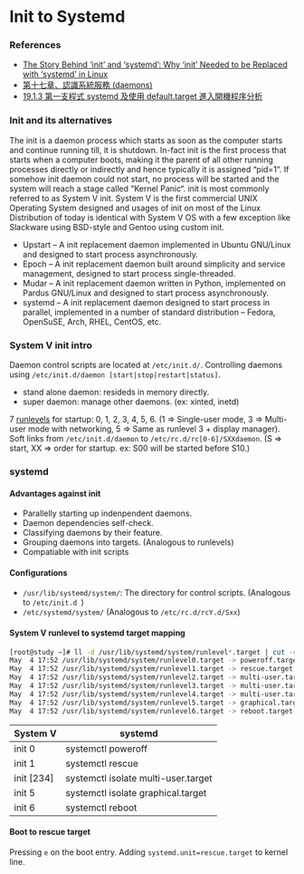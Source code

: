 # Init to Systemd

### References
- [The Story Behind ‘init’ and ‘systemd’: Why ‘init’ Needed to be Replaced with ‘systemd’ in Linux](http://www.tecmint.com/systemd-replaces-init-in-linux/)
- [第十七章、認識系統服務 (daemons)](http://linux.vbird.org/linux_basic/0560daemons.php)
- [19.1.3 第一支程式 systemd 及使用 default.target 進入開機程序分析](http://linux.vbird.org/linux_basic/0510osloader.php#startup_init)

### Init and its alternatives
The init is a daemon process which starts as soon as the computer starts and continue running till, it is shutdown. In-fact init is the first process that starts when a computer boots, making it the parent of all other running processes directly or indirectly and hence typically it is assigned “pid=1“. If somehow init daemon could not start, no process will be started and the system will reach a stage called “Kernel Panic“. init is most commonly referred to as System V init. System V is the first commercial UNIX Operating System designed and usages of init on most of the Linux Distribution of today is identical with System V OS with a few exception like Slackware using BSD-style and Gentoo using custom init.

- Upstart – A init replacement daemon implemented in Ubuntu GNU/Linux and designed to start process asynchronously.
- Epoch – A init replacement daemon built around simplicity and service management, designed to start process single-threaded.
- Mudar – A init replacement daemon written in Python, implemented on Pardus GNU/Linux and designed to start process asynchronously.
- systemd – A init replacement daemon designed to start process in parallel, implemented in a number of standard distribution – Fedora, OpenSuSE, Arch, RHEL, CentOS, etc.

### System V init intro

Daemon control scripts are located at `/etc/init.d/`. Controlling daemons using `/etc/init.d/daemon [start|stop|restart|status]`.

- stand alone daemon: resideds in memory directly.
- super daemon: manage other daemons. (ex: xinted, inetd)

7 [runlevels](https://en.wikipedia.org/wiki/Runlevel) for startup: 0, 1, 2, 3, 4, 5, 6. (1 => Single-user mode, 3 => Multi-user mode with networking, 5 => Same as runlevel 3 + display manager). Soft links from `/etc/init.d/daemon` to `/etc/rc.d/rc[0-6]/SXXdaemon`. (S => start, XX => order for startup. ex: S00 will be started before S10.)   

### systemd

#### Advantages against init
- Parallelly starting up indenpendent daemons.
- Daemon dependencies self-check.
- Classifying daemons by their feature.
- Grouping daemons into targets. (Analogous to runlevels)
- Compatiable with init scripts

#### Configurations
- `/usr/lib/systemd/system/`: The directory for control scripts. (Analogous to `/etc/init.d `)
- `/etc/systemd/system/` (Analogous to `/etc/rc.d/rcY.d/Sxx`)

#### System V runlevel to systemd target mapping

```bash
[root@study ~]# ll -d /usr/lib/systemd/system/runlevel*.target | cut -c 28-
May  4 17:52 /usr/lib/systemd/system/runlevel0.target -> poweroff.target
May  4 17:52 /usr/lib/systemd/system/runlevel1.target -> rescue.target
May  4 17:52 /usr/lib/systemd/system/runlevel2.target -> multi-user.target
May  4 17:52 /usr/lib/systemd/system/runlevel3.target -> multi-user.target
May  4 17:52 /usr/lib/systemd/system/runlevel4.target -> multi-user.target
May  4 17:52 /usr/lib/systemd/system/runlevel5.target -> graphical.target
May  4 17:52 /usr/lib/systemd/system/runlevel6.target -> reboot.target
```

| System V    |  systemd                              |  
|-------------|---------------------------------------|
| init 0      |  systemctl poweroff                   |
| init 1      |  systemctl rescue                     |
| init [234]  |  systemctl isolate multi-user.target  |
| init 5      |  systemctl isolate graphical.target   |
| init 6      |  systemctl reboot                     |

#### Boot to rescue target
Pressing `e` on the boot entry. Adding `systemd.unit=rescue.target` to kernel line.